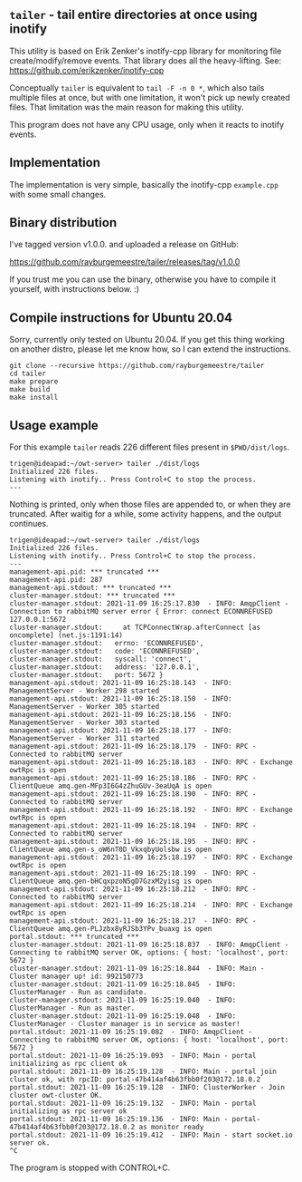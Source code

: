 ## `tailer` - tail entire directories at once using inotify

This utility is based on Erik Zenker's inotify-cpp library for monitoring file
create/modify/remove events. That library does all the heavy-lifting.  See:
https://github.com/erikzenker/inotify-cpp

Conceptually `tailer` is equivalent to `tail -F -n 0 *`, which also tails
multiple files at once, but with one limitation, it won't pick up newly created
files. That limitation was the main reason for making this utility.

This program does not have any CPU usage, only when it reacts to inotify events.


## Implementation

The implementation is very simple, basically the inotify-cpp `example.cpp` with
some small changes.


## Binary distribution

I've tagged version v1.0.0. and uploaded a release on GitHub:

https://github.com/rayburgemeestre/tailer/releases/tag/v1.0.0

If you trust me you can use the binary, otherwise you have to compile it
yourself, with instructions below. :)


## Compile instructions for Ubuntu 20.04

Sorry, currently only tested on Ubuntu 20.04. If you get this thing working on
another distro, please let me know how, so I can extend the instructions.

    git clone --recursive https://github.com/rayburgemeestre/tailer
    cd tailer
    make prepare
    make build
    make install


## Usage example

For this example `tailer` reads 226 different files present in `$PWD/dist/logs`.

    trigen@ideapad:~/owt-server> tailer ./dist/logs
    Initialized 226 files.
    Listening with inotify.. Press Control+C to stop the process.
    ---

Nothing is printed, only when those files are appended to, or when they are truncated.
After waitig for a while, some activity happens, and the output continues.

    trigen@ideapad:~/owt-server> tailer ./dist/logs
    Initialized 226 files.
    Listening with inotify.. Press Control+C to stop the process.
    ---
    management-api.pid: *** truncated ***
    management-api.pid: 287
    management-api.stdout: *** truncated ***
    cluster-manager.stdout: *** truncated ***
    cluster-manager.stdout: 2021-11-09 16:25:17.830  - INFO: AmqpClient - Connection to rabbitMQ server error { Error: connect ECONNREFUSED 127.0.0.1:5672
    cluster-manager.stdout:     at TCPConnectWrap.afterConnect [as oncomplete] (net.js:1191:14)
    cluster-manager.stdout:   errno: 'ECONNREFUSED',
    cluster-manager.stdout:   code: 'ECONNREFUSED',
    cluster-manager.stdout:   syscall: 'connect',
    cluster-manager.stdout:   address: '127.0.0.1',
    cluster-manager.stdout:   port: 5672 }
    management-api.stdout: 2021-11-09 16:25:18.143  - INFO: ManagementServer - Worker 298 started
    management-api.stdout: 2021-11-09 16:25:18.150  - INFO: ManagementServer - Worker 305 started
    management-api.stdout: 2021-11-09 16:25:18.156  - INFO: ManagementServer - Worker 303 started
    management-api.stdout: 2021-11-09 16:25:18.177  - INFO: ManagementServer - Worker 311 started
    management-api.stdout: 2021-11-09 16:25:18.179  - INFO: RPC - Connected to rabbitMQ server
    management-api.stdout: 2021-11-09 16:25:18.183  - INFO: RPC - Exchange owtRpc is open
    management-api.stdout: 2021-11-09 16:25:18.186  - INFO: RPC - ClientQueue amq.gen-MFp3I6G4zZhuGUv-3eaUqA is open
    management-api.stdout: 2021-11-09 16:25:18.190  - INFO: RPC - Connected to rabbitMQ server
    management-api.stdout: 2021-11-09 16:25:18.192  - INFO: RPC - Exchange owtRpc is open
    management-api.stdout: 2021-11-09 16:25:18.194  - INFO: RPC - Connected to rabbitMQ server
    management-api.stdout: 2021-11-09 16:25:18.195  - INFO: RPC - ClientQueue amq.gen-s_oW6nT0D_VkxqbyUolsbw is open
    management-api.stdout: 2021-11-09 16:25:18.197  - INFO: RPC - Exchange owtRpc is open
    management-api.stdout: 2021-11-09 16:25:18.199  - INFO: RPC - ClientQueue amq.gen-bHCqxpzoN5gD7GzxM2yisg is open
    management-api.stdout: 2021-11-09 16:25:18.212  - INFO: RPC - Connected to rabbitMQ server
    management-api.stdout: 2021-11-09 16:25:18.214  - INFO: RPC - Exchange owtRpc is open
    management-api.stdout: 2021-11-09 16:25:18.217  - INFO: RPC - ClientQueue amq.gen-PLJzbx8yRJSb3YPv_buaxg is open
    portal.stdout: *** truncated ***
    cluster-manager.stdout: 2021-11-09 16:25:18.837  - INFO: AmqpClient - Connecting to rabbitMQ server OK, options: { host: 'localhost', port: 5672 }
    cluster-manager.stdout: 2021-11-09 16:25:18.844  - INFO: Main - Cluster manager up! id: 992150773
    cluster-manager.stdout: 2021-11-09 16:25:18.845  - INFO: ClusterManager - Run as candidate.
    cluster-manager.stdout: 2021-11-09 16:25:19.040  - INFO: ClusterManager - Run as master.
    cluster-manager.stdout: 2021-11-09 16:25:19.048  - INFO: ClusterManager - Cluster manager is in service as master!
    portal.stdout: 2021-11-09 16:25:19.082  - INFO: AmqpClient - Connecting to rabbitMQ server OK, options: { host: 'localhost', port: 5672 }
    portal.stdout: 2021-11-09 16:25:19.093  - INFO: Main - portal initializing as rpc client ok
    portal.stdout: 2021-11-09 16:25:19.128  - INFO: Main - portal join cluster ok, with rpcID: portal-47b414af4b63fbb0f203@172.18.0.2
    portal.stdout: 2021-11-09 16:25:19.128  - INFO: ClusterWorker - Join cluster owt-cluster OK.
    portal.stdout: 2021-11-09 16:25:19.132  - INFO: Main - portal initializing as rpc server ok
    portal.stdout: 2021-11-09 16:25:19.136  - INFO: Main - portal-47b414af4b63fbb0f203@172.18.0.2 as monitor ready
    portal.stdout: 2021-11-09 16:25:19.412  - INFO: Main - start socket.io server ok.
    ^C

The program is stopped with CONTROL+C.
